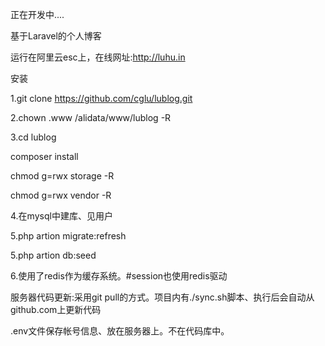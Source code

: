 正在开发中....

基于Laravel的个人博客

运行在阿里云esc上，在线网址:http://luhu.in

安装

1.git clone https://github.com/cglu/lublog.git

2.chown .www /alidata/www/lublog -R

3.cd lublog
 
  composer install
  
  chmod g=rwx storage -R
  
  chmod g=rwx vendor -R

4.在mysql中建库、见用户

5.php artion migrate:refresh

5.php artion db:seed

6.使用了redis作为缓存系统。#session也使用redis驱动

服务器代码更新:采用git pull的方式。项目内有./sync.sh脚本、执行后会自动从github.com上更新代码


.env文件保存帐号信息、放在服务器上。不在代码库中。
